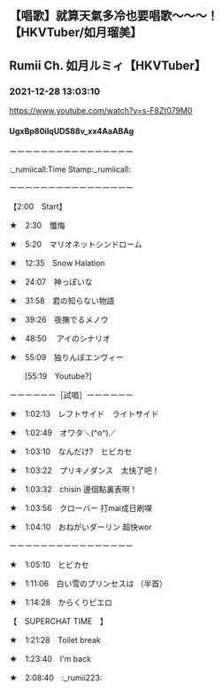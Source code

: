 ## 【唱歌】就算天氣多冷也要唱歌～～～！【HKVTuber/如月瑠美】
## Rumii Ch. 如月ルミィ【HKVTuber】
### 2021-12-28 13:03:10
https://www.youtube.com/watch?v=s-F8Zt079M0
#### UgxBp80iIqUDS88v_xx4AaABAg
ーーーーーーーーーーーーーーーー

:_rumiicall:Time Stamp:_rumiicall:

ーーーーーーーーーーーーーーーー



【2:00　Start】



★　2:30　懺悔



★　5:20　マリオネットシンドローム



★　12:35　Snow Halation



★　24:07　神っぽいな



★　31:58　君の知らない物語



★　39:26　夜撫でるメノウ



★　48:50　 アイのシナリオ



★　55:09　独りんぼエンヴィー

　　[55:19　Youtube?]



ーーーーーー［試唱］ーーーーーー



★　1:02:13　レフトサイド　ライトサイド



★　1:02:49　オワタ＼(^o^)／



★　1:03:10　なんだけ?　ヒビカセ



★　1:03:22　プリキノダンス　太快了吧！



★　1:03:32　chisin 邊個點裏表啊！



★　1:03:56　クローバー 打mai成日刷㗎



★　1:04:10　おねがいダーリン 超快wor



ーーーーーーーーーーーーーーーー



★　1:05:10　ヒビカセ



★　1:11:06　白い雪のプリンセスは （半首）



★　1:14:28　からくりピエロ



【　SUPERCHAT TIME　】



★　1:21:28　Toilet break



★　1:23:40　I'm back



★　2:08:40　:_rumii223:

